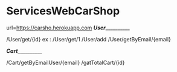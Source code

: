 # ServicesWebCarShop
url=https://carsho.herokuapp.com
_________________User___________________________

/User/get/{id} ex : /User/get/1
/User/add
/User/getByEmail/{email}

_________________Cart___________________________

/Cart/getByEmailUser/{email}
/gatTotalCart/{id}
